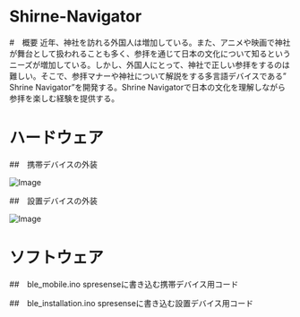 # Shirne-Navigator

#　概要
近年、神社を訪れる外国人は増加している。また、アニメや映画で神社が舞台として扱われることも多く、参拝を通じて日本の文化について知るというニーズが増加している。しかし、外国人にとって、神社で正しい参拝をするのは難しい。そこで、参拝マナーや神社について解説をする多言語デバイスである” Shrine Navigator”を開発する。Shrine Navigatorで日本の文化を理解しながら参拝を楽しむ経験を提供する。

# ハードウェア
##　携帯デバイスの外装

![Image](https://github.com/user-attachments/assets/b23beb7a-1edc-4f80-b105-2f1c29e002ec)

##　設置デバイスの外装

![Image](https://github.com/user-attachments/assets/07b743d7-4121-45de-ba78-4709ceaa47eb)

# ソフトウェア
##　ble_mobile.ino
spresenseに書き込む携帯デバイス用コード

##　ble_installation.ino
spresenseに書き込む設置デバイス用コード
